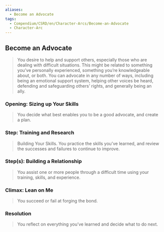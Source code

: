 ```yaml
---
aliases:
  - Become an Advocate
tags:
  - Compendium/CSRD/en/Character-Arcs/Become-an-Advocate
  - Character-Arc
---
```

## Become an Advocate  
>You desire to help and support others, especially those who are dealing with difficult situations. This might be related to something you’ve personally experienced, something you’re knowledgeable about, or both. You can advocate in any number of ways, including being an emotional support system, helping other voices be heard, defending and safeguarding others’ rights, and generally being an ally.  
  
### Opening: Sizing up Your Skills  
>You decide what best enables you to be a good advocate, and create a plan.  
### Step: Training and Research   
>Building Your Skills. You practice the skills you’ve learned, and review the successes and failures to continue to improve.  
### Step(s): Building a Relationship   
>You assist one or more people through a difficult time using your training, skills, and experience.  
### Climax: Lean on Me   
>You succeed or fail at forging the bond.   
### Resolution   
>You reflect on everything you’ve learned and decide what to do next.  
